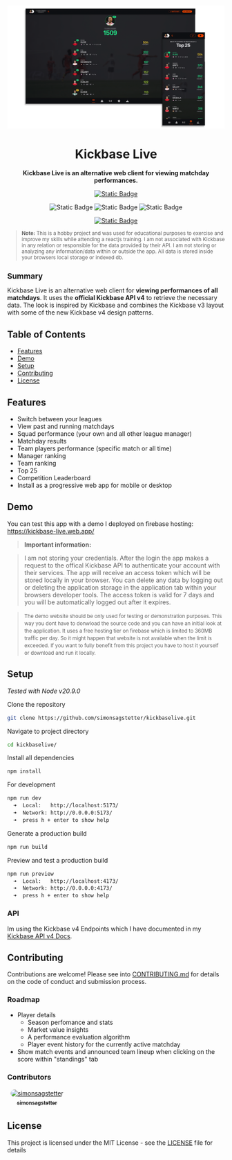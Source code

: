 <p align="center">
    <img src="./Header.png"
    width="1080">
</p>

<h1 align="center">
Kickbase Live
</h1>

<p align="center"><strong>Kickbase Live is an alternative web client for viewing matchday performances.</strong></p>

<div align="center">

<a href="https://kickbase-live.web.app/">

![Static Badge](https://img.shields.io/badge/test%20app%20on%20firebase-585858?style=for-the-badge&logo=firebase&logoColor=red)

</a>

![Static Badge](https://img.shields.io/badge/version-1.0.4-blue?style=for-the-badge)
![Static Badge](https://img.shields.io/badge/license-MIT-orange?style=for-the-badge)
![Static Badge](https://img.shields.io/badge/contributers-1-red?style=for-the-badge)

<a href="https://buymeacoffee.com/simonsagstd">

![Static Badge](https://img.shields.io/badge/buy_me_a_coffee-FFDD00?style=for-the-badge&logo=buy-me-a-coffee&logoColor=black)

</a>

</div>

<small>

> **Note:** This is a hobby project and was used for educational purposes to exercise and improve my skills while attending a reactjs training. I am not associated with Kickbase in any relation or responsible for the data provided by their API. I am not storing or analyzing any information/data within or outside the app. All data is stored inside your browsers local storage or indexed db.

## Summary

</small>

Kickbase Live is an alternative web client for **viewing performances of all matchdays**. It uses the **official Kickbase API v4** to retrieve the necessary data. The look is inspired by Kickbase and combines the Kickbase v3 layout with some of the new Kickbase v4 design patterns.

## Table of Contents

-   [Features](#features)
-   [Demo](#demo)
-   [Setup](#setup)
-   [Contributing](#contributing)
-   [License](#license)

## Features

-   Switch between your leagues
-   View past and running matchdays
-   Squad performance (your own and all other league manager)
-   Matchday results
-   Team players performance (specific match or all time)
-   Manager ranking
-   Team ranking
-   Top 25
-   Competition Leaderboard
-   Install as a progressive web app for mobile or desktop

## Demo

You can test this app with a demo I deployed on firebase hosting: https://kickbase-live.web.app/

> **Important information:**

> I am not storing your credentials. After the login the app makes a request to the offical Kickbase API to authenticate your account with their services. The app will receive an access token which will be stored locally in your browser. You can delete any data by logging out or deleting the application storage in the application tab within your browsers developer tools. The access token is valid for 7 days and you will be automatically logged out after it expires.

> <small>The demo website should be only used for testing or demonstration purposes. This way you dont have to donwload the source code and you can have an initial look at the application. It uses a free hosting tier on firebase which is limited to 360MB traffic per day. So it might happen that website is not available when the limit is exceeded. If you want to fully benefit from this project you have to host it yourself or download and run it locally.</small>

## Setup

_Tested with Node v20.9.0_

Clone the repository

```bash
git clone https://github.com/simonsagstetter/kickbaselive.git
```

Navigate to project directory

```bash
cd kickbaselive/
```

Install all dependencies

```bash
npm install
```

For development

```bash
npm run dev
  ➜  Local:   http://localhost:5173/
  ➜  Network: http://0.0.0.0:5173/
  ➜  press h + enter to show help
```

Generate a production build

```bash
npm run build
```

Preview and test a production build

```bash
npm run preview
  ➜  Local:   http://localhost:4173/
  ➜  Network: http://0.0.0.0:4173/
  ➜  press h + enter to show help
```

### API

Im using the Kickbase v4 Endpoints which I have documented in my [Kickbase API v4 Docs](https://github.com/simonsagstetter/kickbase-api-v4-docs).

## Contributing

Contributions are welcome! Please see into [CONTRIBUTING.md](https://github.com/simonsagstetter/kickbaselive/blob/main/CONTRIBUTING.md) for details on the code of conduct and submission process.

### Roadmap

-   Player details
    -   Season perfomance and stats
    -   Market value insights
    -   A performance evaluation algorithm
    -   Player event history for the currently active matchday
-   Show match events and announced team lineup when clicking on the score within "standings" tab

### Contributors

<!-- ALL-CONTRIBUTORS-LIST:START - Do not remove or modify this section -->
<!-- prettier-ignore-start -->
<!-- markdownlint-disable -->
<table>
  <tbody>
    <tr>
      <td align="center" style="border: 1px solid transparent"><a href="https://github.com/simonsagstetter"><img src="https://avatars.githubusercontent.com/u/44363600?v=4" width="100px;" style="border-radius: 10px; object-fit: contain" alt="simonsagstetter"/><br /><sub><b>simonsagstetter</b></sub></a></td>
    </tr>
  </tbody>
</table>

<!-- markdownlint-restore -->
<!-- prettier-ignore-end -->

<!-- ALL-CONTRIBUTORS-LIST:END -->

## License

This project is licensed under the MIT License - see the [LICENSE](LICENSE) file for details
